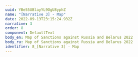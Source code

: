 ```yaml
---
uuid: YBe55UBlayYL9OgU8yphZ
name: "[Narrative 3] - Map"
date: 2022-09-13T23:15:24.932Z
narrative: 3
order: 8
component: DefaultText
body_en: Map of Sanctions against Russia and Belarus 2022
body_ru: Map of Sanctions against Russia and Belarus 2022
identifier: 8_[Narrative 3] - Map
---
```

